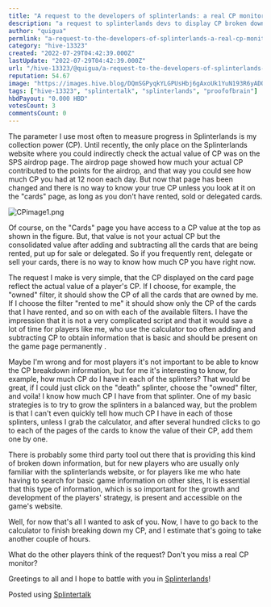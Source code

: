 ```yaml
---
title: "A request to the developers of splinterlands: a real CP monitor"
description: "a request to splinterlands devs to display CP broken down according to selected filters."
author: "quigua"
permlink: "a-request-to-the-developers-of-splinterlands-a-real-cp-monitor"
category: "hive-13323"
created: "2022-07-29T04:42:39.000Z"
lastUpdate: "2022-07-29T04:42:39.000Z"
url: "/hive-13323/@quigua/a-request-to-the-developers-of-splinterlands-a-real-cp-monitor"
reputation: 54.67
image: "https://images.hive.blog/DQmSGPyqkYLGPUsHbj6gAxoUk1YuN193R6yADQ4A5eafsnB/CP-image1.png"
tags: ["hive-13323", "splintertalk", "splinterlands", "proofofbrain"]
hbdPayout: "0.000 HBD"
votesCount: 3
commentsCount: 0
---
```


The parameter I use most often to measure progress in Splinterlands is my collection power (CP). Until recently, the only place on the Splinterlands website where you could indirectly check the actual value of CP was on the SPS airdrop page. The airdrop page showed how much your actual CP contributed to the points for the airdrop, and that way you could see how much CP you had at 12 noon each day. But now that page has been changed and there is no way to know your true CP unless you look at it on the "cards" page, as long as you don't have rented, sold or delegated cards.

![CPimage1.png](https://images.hive.blog/DQmSGPyqkYLGPUsHbj6gAxoUk1YuN193R6yADQ4A5eafsnB/CP-image1.png)

Of course, on the "Cards" page you have access to a CP value at the top as shown in the figure. But, that value is not your actual CP but the consolidated value after adding and subtracting all the cards that are being rented, put up for sale or delegated. So if you frequently rent, delegate or sell your cards, there is no way to know how much CP you have right now.

The request I make is very simple, that the CP displayed on the card page reflect the actual value of a player's CP. If I choose, for example, the "owned" filter, it should show the CP of all the cards that are owned by me. If I choose the filter "rented to me" it should show only the CP of the cards that I have rented, and so on with each of the available filters. I have the impression that it is not a very complicated script and that it would save a lot of time for players like me, who use the calculator too often adding and subtracting CP to obtain information that is basic and should be present on the game page permanently .

Maybe I'm wrong and for most players it's not important to be able to know the CP breakdown information, but for me it's interesting to know, for example, how much CP do I have in each of the splinters? That would be great, if I could just click on the "death" splinter, choose the "owned" filter, and voila! I know how much CP I have from that splinter. One of my basic strategies is to try to grow the splinters in a balanced way, but the problem is that I can't even quickly tell how much CP I have in each of those splinters, unless I grab the calculator, and after several hundred clicks to go to each of the pages of the cards to know the value of their CP, add them one by one.

There is probably some third party tool out there that is providing this kind of broken down information, but for new players who are usually only familiar with the splinterlands website, or for players like me who hate having to search for basic game information on other sites, It is essential that this type of information, which is so important for the growth and development of the players' strategy, is present and accessible on the game's website.

Well, for now that's all I wanted to ask of you. Now, I have to go back to the calculator to finish breaking down my CP, and I estimate that's going to take another couple of hours.

What do the other players think of the request? Don't you miss a real CP monitor?

Greetings to all and I hope to battle with you in [Splinterlands](https://splinterlands.com?ref=quigua)!

Posted using [Splintertalk](https://www.splintertalk.io/@quigua/a-request-to-the-developers-of-splinterlands-a-real-cp-monitor)